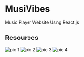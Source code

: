 # MusiVibes
Music Player Website Using React.js


## Resources
![pic 1](https://github.com/Anjali-Nagar-Tech/MusiVibes/assets/145019350/c928bd91-cc82-455c-8d92-c01c0e012896)
![pic 2](https://github.com/Anjali-Nagar-Tech/MusiVibes/assets/145019350/a004deea-db5e-40a5-b2ca-9768081274f4)
![pic 3](https://github.com/Anjali-Nagar-Tech/MusiVibes/assets/145019350/ed0a6a07-266c-4618-9d1e-4adee6eea95c)
![pic 4](https://github.com/Anjali-Nagar-Tech/MusiVibes/assets/145019350/97c59322-fde3-4046-af29-6c0f12a11d85)
